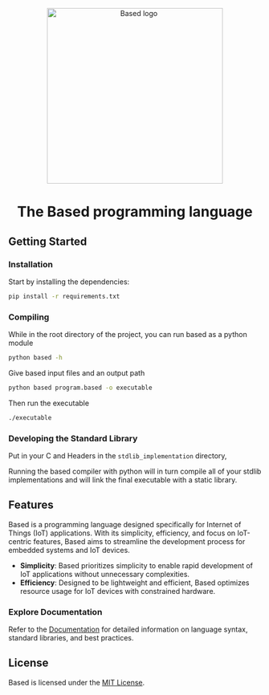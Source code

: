<p align="center">
<img width="350" src="https://github.com/SamuelIvan99/lightweight-programming-language/assets/43946320/c88a4ca5-0d2e-48c6-a596-01739adb38bf" alt="Based logo">
</p>

<h1 align="center">The Based programming language</h1>

## Getting Started

### Installation

Start by installing the dependencies:
```bash
pip install -r requirements.txt
```

### Compiling

While in the root directory of the project, you can run based as a python module
```bash
python based -h
```
Give based input files and an output path
```bash
python based program.based -o executable
```
Then run the executable
```bash
./executable
```

### Developing the Standard Library

Put in your C and Headers in the ```stdlib_implementation``` directory,

Running the based compiler with python will in turn compile all of your stdlib implementations and will link the final executable with a static library.

## Features

Based is a programming language designed specifically for Internet of Things (IoT) applications. With its simplicity, efficiency, and focus on IoT-centric features, Based aims to streamline the development process for embedded systems and IoT devices.

- **Simplicity**: Based prioritizes simplicity to enable rapid development of IoT applications without unnecessary complexities.
- **Efficiency**: Designed to be lightweight and efficient, Based optimizes resource usage for IoT devices with constrained hardware.
<!---
- **IoT-centric**: Provides built-in support for common IoT protocols and functionalities, such as MQTT, CoAP, and sensor data processing.
- **Scalability**: Whether you're developing for a single sensor node or a complex IoT network, Based scales seamlessly to meet your requirements.
- **Extensibility**: Easily extendable through libraries and modules, allowing developers to tailor Based to suit specific IoT project needs.
- **Cross-platform**: Supports multiple hardware platforms and operating systems commonly used in IoT environments.
-->

### Explore Documentation

Refer to the [Documentation](./docs/) for detailed information on language syntax, standard libraries, and best practices.

## License

Based is licensed under the [MIT License](./LICENSE).
